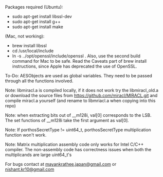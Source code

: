 Packages required 
(Ubuntu): 
* sudo apt-get install libssl-dev
* sudo apt-get install g++
* sudo apt-get install make

(Mac, not working):
* brew install libssl
* cd /usr/local/include
* ln -s ../opt/openssl/include/openssl . 
Also, use the second build command for Mac to be safe. Read the Caveats part of brew install instructions, since Apple has deprecated the use of OpenSSL.

To-Do: AESObjects are used as global variables. They need to be passed through all the functions involved.  

Note: libmiracl.a is compiled locally, if it does not work try the libmiracl_old.a or download the source files from https://github.com/miracl/MIRACL.git and compile miracl.a yourself (and rename to libmriacl.a when copying into this repo)

Note: when extracting bits out of \_\_m128i, val[0] corresponds to the LSB. The set functions of \_\_m128i take the first argument as val[0].

Note: If porthosSecretType != uint64_t, porthosSecretType multiplication function won't work.

Note: Matrix multiplication assembly code only works for Intel C/C++ compiler. The non-assembly code has correctness issues when both the multiplicands are large uint64_t's

For bugs contact at mayankrathee.japan@gmail.com or nishant.kr10@gmail.com

